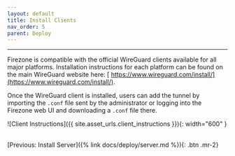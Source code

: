 ```yaml
---
layout: default
title: Install Clients
nav_order: 5
parent: Deploy
---
```

---

Firezone is compatible with the official WireGuard clients available for all
major platforms. Installation instructions for each platform can be found on the
main WireGuard website here: [
https://www.wireguard.com/install/](https://www.wireguard.com/install/).

Once the WireGuard client is installed, users can add the tunnel by
importing the `.conf` file sent by the administrator or logging into the
Firezone web UI and downloading a `.conf` file there.

![Client Instructions]({{ site.asset_urls.client_instructions }}){: width="600" }

\
[Previous: Install Server]({% link docs/deploy/server.md %}){: .btn .mr-2}
